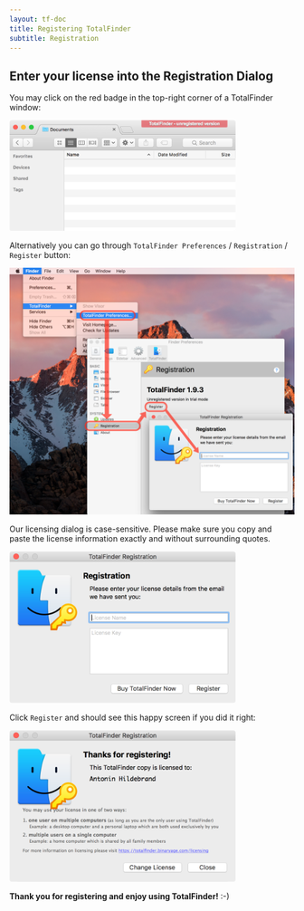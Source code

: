 ```yaml
---
layout: tf-doc
title: Registering TotalFinder
subtitle: Registration
---
```


## Enter your license into the Registration Dialog

You may click on the red badge in the top-right corner of a TotalFinder window:

<img src="/images/unregistered.png" class="doc-image" style="width: 400px">

Alternatively you can go through `TotalFinder Preferences` / `Registration` / `Register` button:

<img src="/images/totalfinder-registration.png" class="doc-image" style="width: 600px">

Our licensing dialog is case-sensitive. Please make sure you copy and paste the license information exactly and without surrounding quotes.

<img src="/images/licensing-dialog2.png" class="doc-image add-shadow" style="width: 400px">

Click `Register` and should see this happy screen if you did it right:

<img src="/images/totalfinder-good-license.png" class="doc-image add-shadow" style="width: 400px">

**Thank you for registering and enjoy using TotalFinder!** :-)